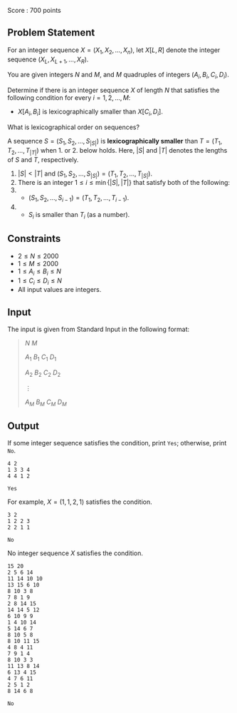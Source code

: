 Score : $700$ points

## Problem Statement

For an integer sequence $X=(X_1,X_2,\dots,X_n)$, let $X[L,R]$ denote the integer sequence $(X_L,X_{L+1},\dots,X_{R})$.

You are given integers $N$ and $M$, and $M$ quadruples of integers $(A_i,B_i,C_i,D_i)$.

Determine if there is an integer sequence $X$ of length $N$ that satisfies the following condition for every $i=1,2,\dots,M$:

- $X[A_i,B_i]$ is lexicographically smaller than $X[C_i,D_i]$.

 What is lexicographical order on sequences?

A sequence $S = (S_1,S_2,\ldots,S_{|S|})$ is **lexicographically smaller** than $T = (T_1,T_2,\ldots,T_{|T|})$ when 1. or 2. below holds.
Here, $|S|$ and $|T|$ denotes the lengths of $S$ and $T$, respectively.

1. $|S| \lt |T|$ and $(S_1,S_2,\ldots,S_{|S|}) = (T_1,T_2,\ldots,T_{|S|})$.
2. There is an integer $1 \leq i \leq \min\lbrace |S|, |T| \rbrace$ that satisfy both of the following:
1.    - $(S_1,S_2,\ldots,S_{i-1}) = (T_1,T_2,\ldots,T_{i-1})$.
2.    - $S_i$ is smaller than $T_i$ (as a number).

## Constraints

- $2 \leq N \leq 2000$
- $1 \leq M \leq 2000$
- $1 \leq A_i \leq B_i \leq N$
- $1 \leq C_i \leq D_i \leq N$
- All input values are integers.

## Input

The input is given from Standard Input in the following format:

> $N$ $M$
> 
> $A_1$ $B_1$ $C_1$ $D_1$
> 
> $A_2$ $B_2$ $C_2$ $D_2$
> 
> $\vdots$
> 
> $A_M$ $B_M$ $C_M$ $D_M$

## Output

If some integer sequence satisfies the condition, print `Yes`; otherwise, print `No`.

```input1
4 2
1 3 3 4
4 4 1 2
```

```output1
Yes
```

For example, $X=(1,1,2,1)$ satisfies the condition.

```input2
3 2
1 2 2 3
2 2 1 1
```

```output2
No
```

No integer sequence $X$ satisfies the condition.

```input3
15 20
2 5 6 14
11 14 10 10
13 15 6 10
8 10 3 8
7 8 1 9
2 8 14 15
14 14 5 12
6 10 9 9
1 4 10 14
5 14 6 7
8 10 5 8
8 10 11 15
4 8 4 11
7 9 1 4
8 10 3 3
11 13 8 14
6 13 4 15
4 7 6 11
2 5 1 2
8 14 6 8
```

```output3
No
```